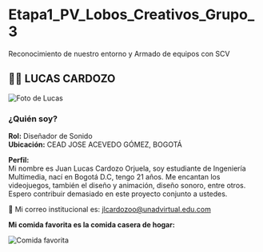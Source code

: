# Etapa1_PV_Lobos_Creativos_Grupo_3
Reconocimiento de nuestro entorno y Armado de equipos con SCV

## 👨‍🎓 LUCAS CARDOZO

![Foto de Lucas](./foto-universidad.jpg)

### ¿Quién soy?

**Rol:** Diseñador de Sonido  
**Ubicación:** CEAD JOSE ACEVEDO GÓMEZ, BOGOTÁ  

**Perfil:**  
Mi nombre es Juan Lucas Cardozo Orjuela, soy estudiante de Ingeniería Multimedia, nací en Bogotá D.C, tengo 21 años. Me encantan los videojuegos, también el diseño y animación, diseño sonoro, entre otros. Espero contribuir demasiado en este proyecto conjunto a ustedes.  

📧 Mi correo institucional es: [jlcardozoo@unadvirtual.edu.com](mailto:jlcardozoo@unadvirtual.edu.com)

**Mi comida favorita es la comida casera de hogar:**

![Comida favorita](./comida-casera.jpg)
